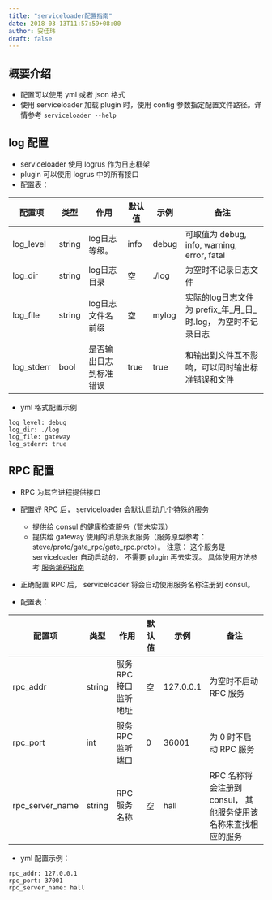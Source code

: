```yaml
---
title: "serviceloader配置指南"
date: 2018-03-13T11:57:59+08:00
author: 安佳玮
draft: false
---
```


## 概要介绍

* 配置可以使用 yml 或者 json 格式
* 使用 serviceloader 加载 plugin 时，使用 config 参数指定配置文件路径。详情参考 `serviceloader --help`


## log 配置

* serviceloader 使用 logrus 作为日志框架
* plugin 可以使用 logrus 中的所有接口
* 配置表：

配置项 | 类型 | 作用 | 默认值 | 示例 |备注 
----- | ---- |-------- | ----- | ----- | ------
log_level | string | log日志等级。 | info | debug|  可取值为 debug, info, warning, error, fatal
log_dir   | string | log日志目录 | 空| ./log |为空时不记录日志文件 
log_file | string | log日志文件名前缀 | 空 | mylog | 实际的log日志文件为 prefix_年_月_日_时.log， 为空时不记录日志 
log_stderr | bool | 是否输出日志到标准错误 | true | true | 和输出到文件互不影响，可以同时输出标准错误和文件


* yml 格式配置示例

```
log_level: debug 
log_dir: ./log
log_file: gateway
log_stderr: true 
```

## RPC 配置

* RPC 为其它进程提供接口
* 配置好 RPC 后， serviceloader 会默认启动几个特殊的服务
    - 提供给 consul 的健康检查服务（暂未实现）
    - 提供给 gateway 使用的消息派发服务（服务原型参考： steve/proto/gate_rpc/gate_rpc.proto）。 注意： 这个服务是 serviceloader 自动启动的， 不需要 plugin 再去实现。 具体使用方法参考 [服务编码指南](/serviceloader指南/服务编码指南.md)
* 正确配置 RPC 后， serviceloader 将会自动使用服务名称注册到 consul。

* 配置表： 

配置项 | 类型 | 作用 | 默认值 | 示例 |备注 
----- | ---- |-------- | --- | ----- | ------
rpc_addr | string | 服务 RPC 接口监听地址 | 空 | 127.0.0.1 | 为空时不启动 RPC 服务
rpc_port | int | 服务 RPC 监听端口 | 0 | 36001 | 为 0 时不启动 RPC 服务
rpc_server_name | string | RPC 服务名称 | 空 | hall | RPC 名称将会注册到 consul， 其他服务使用该名称来查找相应的服务

* yml 配置示例：

```
rpc_addr: 127.0.0.1
rpc_port: 37001
rpc_server_name: hall
```

